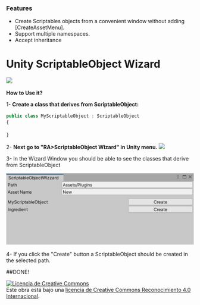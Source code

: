 ### Features

- Create Scriptables objects from a convenient window without adding [CreateAssetMenu].
- Support multiple namespaces.
- Accept inheritance

# Unity ScriptableObject Wizard
![](https://img.shields.io/badge/version-1.0.0-green) 


**How to Use it?**

1- **Create a class that derives from ScriptableObject:**
```javascript
public class MyScriptableObject : ScriptableObject
{

}
```

2- **Next go to "RA>ScriptableObject Wizard" in Unity menu.**
![](https://github.com/san117/ScriptableObject-Wizzard/blob/main/Tutorial_1.JPG?raw=true)

3- In the Wizard Window you should be able to see the classes that derive from ScriptableObject

![](https://github.com/san117/ScriptableObject-Wizard/blob/main/Tutorial_2.JPG?raw=true)

4- If you click the "Create" button a ScriptableObject should be created in the selected path.

##DONE!

<a rel="license" href="http://creativecommons.org/licenses/by/4.0/"><img alt="Licencia de Creative Commons" style="border-width:0" src="https://i.creativecommons.org/l/by/4.0/88x31.png" /></a><br />Este obra está bajo una <a rel="license" href="http://creativecommons.org/licenses/by/4.0/">licencia de Creative Commons Reconocimiento 4.0 Internacional</a>.
